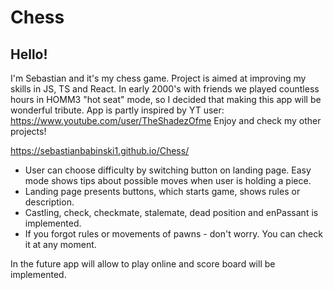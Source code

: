 # Chess

## Hello!

I'm Sebastian and it's my chess game. Project is aimed at improving my skills in JS, TS and React. In early 2000's with friends we played countless hours in HOMM3 "hot seat" mode, so I decided that making this app will be wonderful tribute. App is partly inspired by YT user: https://www.youtube.com/user/TheShadezOfme
Enjoy and check my other projects!

https://sebastianbabinski1.github.io/Chess/

- User can choose difficulty by switching button on landing page. Easy mode shows tips about possible moves when user is holding a piece. 
- Landing page presents buttons, which starts game, shows rules or description.
- Castling, check, checkmate, stalemate, dead position and enPassant is implemented.
- If you forgot rules or movements of pawns - don't worry. You can check it at any moment.

In the future app will allow to play online and score board will be implemented.
